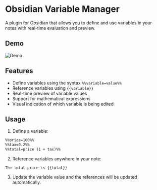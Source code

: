 # Obsidian Variable Manager

A plugin for Obsidian that allows you to define and use variables in your notes with real-time evaluation and preview.

## Demo
![Demo](https://github.com/HgggFire/obsidian_variable_manager/blob/main/demo.gif)

## Features

- Define variables using the syntax `%%variable=value%%`
- Reference variables using `{{variable}}`
- Real-time preview of variable values
- Support for mathematical expressions
- Visual indication of which variable is being edited

## Usage

1. Define a variable:
```markdown
%%price=100%%
%%tax=0.2%%
%%total=price (1 + tax)%%
```

2. Reference variables anywhere in your note:
```
The total price is {{total}}
```

3. Update the variable value and the references will be updated automatically.

